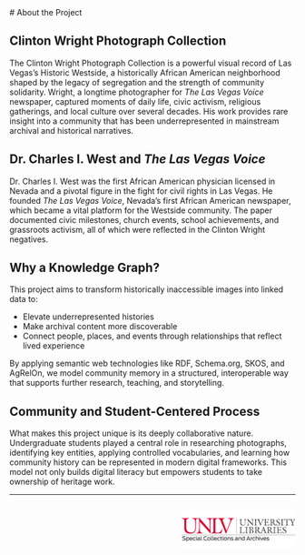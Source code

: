 <link rel="stylesheet" href="style.css">
# About the Project

## Clinton Wright Photograph Collection

The Clinton Wright Photograph Collection is a powerful visual record of Las Vegas’s Historic Westside, a historically African American neighborhood shaped by the legacy of segregation and the strength of community solidarity. Wright, a longtime photographer for *The Las Vegas Voice* newspaper, captured moments of daily life, civic activism, religious gatherings, and local culture over several decades. His work provides rare insight into a community that has been underrepresented in mainstream archival and historical narratives.

## Dr. Charles I. West and *The Las Vegas Voice*

Dr. Charles I. West was the first African American physician licensed in Nevada and a pivotal figure in the fight for civil rights in Las Vegas. He founded *The Las Vegas Voice*, Nevada’s first African American newspaper, which became a vital platform for the Westside community. The paper documented civic milestones, church events, school achievements, and grassroots activism, all of which were reflected in the Clinton Wright negatives.

## Why a Knowledge Graph?

This project aims to transform historically inaccessible images into linked data to:
- Elevate underrepresented histories
- Make archival content more discoverable
- Connect people, places, and events through relationships that reflect lived experience

By applying semantic web technologies like RDF, Schema.org, SKOS, and AgRelOn, we model community memory in a structured, interoperable way that supports further research, teaching, and storytelling.

## Community and Student-Centered Process

What makes this project unique is its deeply collaborative nature. Undergraduate students played a central role in researching photographs, identifying key entities, applying controlled vocabularies, and learning how community history can be represented in modern digital frameworks. This model not only builds digital literacy but empowers students to take ownership of heritage work.

---

<p style="text-align: right; margin-top: 2em;">
  <img src="assets/images/unlv_sca_logo.png" alt="UNLV Special Collections & Archives Logo" style="max-width: 200px;">
</p>
